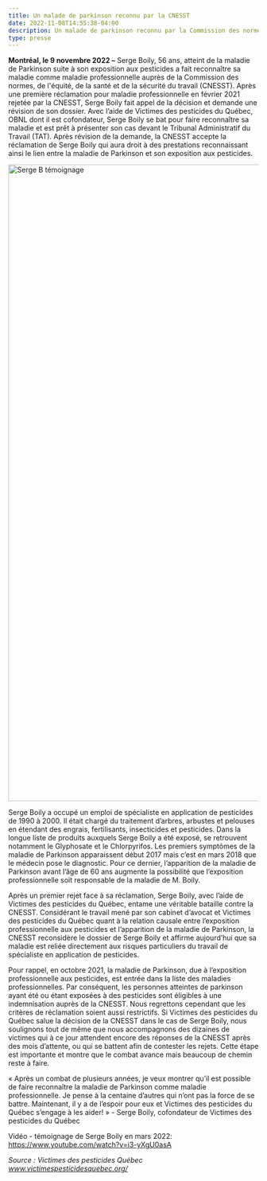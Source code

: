 ```yaml
---
title: Un malade de parkinson reconnu par la CNESST
date: 2022-11-08T14:55:38-04:00
description: Un malade de parkinson reconnu par la Commission des normes, de l'équité, de la santé et de la sécurité du travail (CNESST)
type: presse
---
```

**Montréal, le 9 novembre 2022 –** 
Serge Boily, 56 ans, atteint de la maladie de Parkinson suite à son exposition aux pesticides a fait reconnaître sa maladie comme maladie professionnelle auprès de la Commission des normes, de l'équité, de la santé et de la sécurité du travail (CNESST). Après une première réclamation pour maladie professionnelle en février 2021 rejetée par la CNESST, Serge Boily fait appel de la décision et demande une révision de son dossier. Avec l’aide de Victimes des pesticides du Québec, OBNL dont il est cofondateur, Serge Boily se bat pour faire reconnaître sa maladie et est prêt à présenter son cas devant le Tribunal Administratif du Travail (TAT). Après révision de la demande, la CNESST accepte la réclamation de Serge Boily qui aura droit à des prestations reconnaissant ainsi le lien entre la maladie de Parkinson et son exposition aux pesticides. 

<img width="1280" alt="Serge B témoignage" src="https://user-images.githubusercontent.com/107072092/200697847-af31dd6a-77cd-41c6-9907-712475e71699.png">

Serge Boily a occupé un emploi de spécialiste en application de pesticides de 1990 à 2000. Il était chargé du traitement d’arbres, arbustes et pelouses en étendant des engrais, fertilisants, insecticides et pesticides. Dans la longue liste de produits auxquels Serge Boily a été exposé, se retrouvent notamment le Glyphosate et le Chlorpyrifos. Les premiers symptômes de la maladie de Parkinson apparaissent début 2017 mais c’est en mars 2018 que le médecin pose le diagnostic. Pour ce dernier, l’apparition de la maladie de Parkinson avant l’âge de 60 ans augmente la possibilité que l’exposition professionnelle soit responsable de la maladie de M. Boily.

Après un premier rejet face à sa réclamation, Serge Boily, avec l’aide de Victimes des pesticides du Québec, entame une véritable bataille contre la CNESST. Considérant le travail mené par son cabinet d’avocat et Victimes des pesticides du Québec quant à la relation causale entre l’exposition professionnelle aux pesticides et l’apparition de la maladie de Parkinson, la CNESST reconsidère le dossier de Serge Boily et affirme aujourd’hui que sa maladie est reliée directement aux risques particuliers du travail de spécialiste en application de pesticides. 

Pour rappel, en octobre 2021, la maladie de Parkinson, due à l’exposition professionnelle aux pesticides, est entrée dans la liste des maladies professionnelles. Par conséquent, les personnes atteintes de parkinson ayant été ou étant exposées à des pesticides sont éligibles à une indemnisation auprès de la CNESST. Nous regrettons cependant que les critères de réclamation soient aussi restrictifs. Si Victimes des pesticides du Québec salue la décision de la CNESST dans le cas de Serge Boily, nous soulignons tout de même que nous accompagnons des dizaines de victimes qui à ce jour attendent encore des réponses de la CNESST après des mois d’attente, ou qui se battent afin de contester les rejets. Cette étape est importante et montre que le combat avance mais beaucoup de chemin reste à faire.

« Après un combat de plusieurs années, je veux montrer qu’il est possible de faire reconnaître la maladie de Parkinson comme maladie professionnelle. Je pense à la centaine d’autres qui n’ont pas la force de se battre. Maintenant, il y a de l’espoir pour eux et Victimes des pesticides du Québec s’engage à les aider! » - Serge Boily, cofondateur de Victimes des pesticides du Québec                                                                             

Vidéo - témoignage de Serge Boily en mars 2022:
https://www.youtube.com/watch?v=i3-yXgU0asA 

*Source : Victimes des pesticides Québec www.victimespesticidesquebec.org/*

